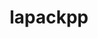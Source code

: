 ---
title: "lapackpp"
layout: cache
categories: [package, develop-2024-12-01]
meta: {"versions": ["2024.10.26"], "compilers": ["gcc@=11.4.0", "gcc@=9.4.0", "oneapi@=2024.2.1"], "oss": ["ubuntu20.04", "ubuntu22.04"], "platforms": ["linux"], "targets": ["neoverse_v1", "neoverse_v2", "ppc64le", "x86_64_v3"], "stacks": ["e4s", "e4s-neoverse-v2", "e4s-neoverse_v1", "e4s-oneapi", "e4s-power", "root"], "num_specs": 13, "num_specs_by_stack": {"root": 13, "e4s-power": 2, "e4s-neoverse_v1": 4, "e4s-neoverse-v2": 2, "e4s": 4, "e4s-oneapi": 1}}
spec_details: [{"hash": "3mgjsumjo7mjlq3ht6sde6tanzlsnyrh", "compiler": "gcc@=9.4.0", "versions": ["2024.10.26"], "os": "ubuntu20.04", "platform": "linux", "target": "ppc64le", "variants": ["build_system=cmake", "build_type=Release", "~cuda", "generator=make", "~ipo", "~rocm", "+shared", "~sycl"], "stacks": ["root", "e4s-power"], "size": "-", "tarball": "https://binaries.spack.io/develop-2024-12-01/build_cache/linux-ubuntu20.04-ppc64le/gcc-9.4.0/lapackpp-2024.10.26/linux-ubuntu20.04-ppc64le-gcc-9.4.0-lapackpp-2024.10.26-3mgjsumjo7mjlq3ht6sde6tanzlsnyrh.spack"}, {"hash": "spgufdez4tryjkbqt2lqj67nmydypk65", "compiler": "gcc@=9.4.0", "versions": ["2024.10.26"], "os": "ubuntu20.04", "platform": "linux", "target": "ppc64le", "variants": ["build_system=cmake", "build_type=Release", "+cuda", "cuda_arch=70", "generator=make", "~ipo", "~rocm", "+shared", "~sycl"], "stacks": ["root", "e4s-power"], "size": "-", "tarball": "https://binaries.spack.io/develop-2024-12-01/build_cache/linux-ubuntu20.04-ppc64le/gcc-9.4.0/lapackpp-2024.10.26/linux-ubuntu20.04-ppc64le-gcc-9.4.0-lapackpp-2024.10.26-spgufdez4tryjkbqt2lqj67nmydypk65.spack"}, {"hash": "2dbrohagsrgzc3mjhmtf4c3slo6rhmou", "compiler": "gcc@=11.4.0", "versions": ["2024.10.26"], "os": "ubuntu22.04", "platform": "linux", "target": "neoverse_v1", "variants": ["build_system=cmake", "build_type=Release", "~cuda", "generator=make", "~ipo", "~rocm", "+shared", "~sycl"], "stacks": ["e4s-neoverse_v1", "root"], "size": "-", "tarball": "https://binaries.spack.io/develop-2024-12-01/build_cache/linux-ubuntu22.04-neoverse_v1/gcc-11.4.0/lapackpp-2024.10.26/linux-ubuntu22.04-neoverse_v1-gcc-11.4.0-lapackpp-2024.10.26-2dbrohagsrgzc3mjhmtf4c3slo6rhmou.spack"}, {"hash": "63lnfgfueza57fjoz2mblby7ru6n4v7s", "compiler": "gcc@=11.4.0", "versions": ["2024.10.26"], "os": "ubuntu22.04", "platform": "linux", "target": "neoverse_v1", "variants": ["build_system=cmake", "build_type=Release", "+cuda", "cuda_arch=90", "generator=make", "~ipo", "~rocm", "+shared", "~sycl"], "stacks": ["e4s-neoverse_v1", "root"], "size": "-", "tarball": "https://binaries.spack.io/develop-2024-12-01/build_cache/linux-ubuntu22.04-neoverse_v1/gcc-11.4.0/lapackpp-2024.10.26/linux-ubuntu22.04-neoverse_v1-gcc-11.4.0-lapackpp-2024.10.26-63lnfgfueza57fjoz2mblby7ru6n4v7s.spack"}, {"hash": "gjbzsmewtlj7b63hxf7yoqauska74zxl", "compiler": "gcc@=11.4.0", "versions": ["2024.10.26"], "os": "ubuntu22.04", "platform": "linux", "target": "neoverse_v1", "variants": ["build_system=cmake", "build_type=Release", "+cuda", "cuda_arch=75", "generator=make", "~ipo", "~rocm", "+shared", "~sycl"], "stacks": ["e4s-neoverse_v1", "root"], "size": "-", "tarball": "https://binaries.spack.io/develop-2024-12-01/build_cache/linux-ubuntu22.04-neoverse_v1/gcc-11.4.0/lapackpp-2024.10.26/linux-ubuntu22.04-neoverse_v1-gcc-11.4.0-lapackpp-2024.10.26-gjbzsmewtlj7b63hxf7yoqauska74zxl.spack"}, {"hash": "vyw6rw5ivoizxoder2cf3mjxeqaygrbw", "compiler": "gcc@=11.4.0", "versions": ["2024.10.26"], "os": "ubuntu22.04", "platform": "linux", "target": "neoverse_v1", "variants": ["build_system=cmake", "build_type=Release", "+cuda", "cuda_arch=80", "generator=make", "~ipo", "~rocm", "+shared", "~sycl"], "stacks": ["e4s-neoverse_v1", "root"], "size": "-", "tarball": "https://binaries.spack.io/develop-2024-12-01/build_cache/linux-ubuntu22.04-neoverse_v1/gcc-11.4.0/lapackpp-2024.10.26/linux-ubuntu22.04-neoverse_v1-gcc-11.4.0-lapackpp-2024.10.26-vyw6rw5ivoizxoder2cf3mjxeqaygrbw.spack"}, {"hash": "ozc2pqyqzbpd6kjczzrzfqsunfyhdamn", "compiler": "gcc@=11.4.0", "versions": ["2024.10.26"], "os": "ubuntu22.04", "platform": "linux", "target": "neoverse_v2", "variants": ["build_system=cmake", "build_type=Release", "~cuda", "generator=make", "~ipo", "~rocm", "+shared", "~sycl"], "stacks": ["root", "e4s-neoverse-v2"], "size": "-", "tarball": "https://binaries.spack.io/develop-2024-12-01/build_cache/linux-ubuntu22.04-neoverse_v2/gcc-11.4.0/lapackpp-2024.10.26/linux-ubuntu22.04-neoverse_v2-gcc-11.4.0-lapackpp-2024.10.26-ozc2pqyqzbpd6kjczzrzfqsunfyhdamn.spack"}, {"hash": "ttqlkm7abmwdbhxbrjbhifsqgq46uoks", "compiler": "gcc@=11.4.0", "versions": ["2024.10.26"], "os": "ubuntu22.04", "platform": "linux", "target": "neoverse_v2", "variants": ["build_system=cmake", "build_type=Release", "+cuda", "cuda_arch=90", "generator=make", "~ipo", "~rocm", "+shared", "~sycl"], "stacks": ["root", "e4s-neoverse-v2"], "size": "-", "tarball": "https://binaries.spack.io/develop-2024-12-01/build_cache/linux-ubuntu22.04-neoverse_v2/gcc-11.4.0/lapackpp-2024.10.26/linux-ubuntu22.04-neoverse_v2-gcc-11.4.0-lapackpp-2024.10.26-ttqlkm7abmwdbhxbrjbhifsqgq46uoks.spack"}, {"hash": "xhstksdxzwmhpg6qnpsxuypu2zmet2fl", "compiler": "gcc@=11.4.0", "versions": ["2024.10.26"], "os": "ubuntu22.04", "platform": "linux", "target": "x86_64_v3", "variants": ["build_system=cmake", "build_type=Release", "~cuda", "generator=make", "~ipo", "~rocm", "+shared", "~sycl"], "stacks": ["root", "e4s"], "size": "-", "tarball": "https://binaries.spack.io/develop-2024-12-01/build_cache/linux-ubuntu22.04-x86_64_v3/gcc-11.4.0/lapackpp-2024.10.26/linux-ubuntu22.04-x86_64_v3-gcc-11.4.0-lapackpp-2024.10.26-xhstksdxzwmhpg6qnpsxuypu2zmet2fl.spack"}, {"hash": "73pyswwmxutttedhfhghn4ok4shmyhz4", "compiler": "gcc@=11.4.0", "versions": ["2024.10.26"], "os": "ubuntu22.04", "platform": "linux", "target": "x86_64_v3", "variants": ["build_system=cmake", "build_type=Release", "+cuda", "cuda_arch=80", "generator=make", "~ipo", "~rocm", "+shared", "~sycl"], "stacks": ["root", "e4s"], "size": "-", "tarball": "https://binaries.spack.io/develop-2024-12-01/build_cache/linux-ubuntu22.04-x86_64_v3/gcc-11.4.0/lapackpp-2024.10.26/linux-ubuntu22.04-x86_64_v3-gcc-11.4.0-lapackpp-2024.10.26-73pyswwmxutttedhfhghn4ok4shmyhz4.spack"}, {"hash": "q22nchkaa6h3moys76qsemqqkvbydtuj", "compiler": "gcc@=11.4.0", "versions": ["2024.10.26"], "os": "ubuntu22.04", "platform": "linux", "target": "x86_64_v3", "variants": ["amdgpu_target=gfx90a", "build_system=cmake", "build_type=Release", "~cuda", "generator=make", "~ipo", "+rocm", "+shared", "~sycl"], "stacks": ["root", "e4s"], "size": "-", "tarball": "https://binaries.spack.io/develop-2024-12-01/build_cache/linux-ubuntu22.04-x86_64_v3/gcc-11.4.0/lapackpp-2024.10.26/linux-ubuntu22.04-x86_64_v3-gcc-11.4.0-lapackpp-2024.10.26-q22nchkaa6h3moys76qsemqqkvbydtuj.spack"}, {"hash": "ugfl5h5e7qq3xwvujmx3l4cw43ineiw4", "compiler": "gcc@=11.4.0", "versions": ["2024.10.26"], "os": "ubuntu22.04", "platform": "linux", "target": "x86_64_v3", "variants": ["build_system=cmake", "build_type=Release", "+cuda", "cuda_arch=90", "generator=make", "~ipo", "~rocm", "+shared", "~sycl"], "stacks": ["root", "e4s"], "size": "-", "tarball": "https://binaries.spack.io/develop-2024-12-01/build_cache/linux-ubuntu22.04-x86_64_v3/gcc-11.4.0/lapackpp-2024.10.26/linux-ubuntu22.04-x86_64_v3-gcc-11.4.0-lapackpp-2024.10.26-ugfl5h5e7qq3xwvujmx3l4cw43ineiw4.spack"}, {"hash": "xqhjaa4psjbn5ccljmxt6y5i4g7dwdl4", "compiler": "oneapi@=2024.2.1", "versions": ["2024.10.26"], "os": "ubuntu22.04", "platform": "linux", "target": "x86_64_v3", "variants": ["build_system=cmake", "build_type=Release", "~cuda", "generator=make", "~ipo", "~rocm", "+shared", "~sycl"], "stacks": ["root", "e4s-oneapi"], "size": "-", "tarball": "https://binaries.spack.io/develop-2024-12-01/build_cache/linux-ubuntu22.04-x86_64_v3/oneapi-2024.2.1/lapackpp-2024.10.26/linux-ubuntu22.04-x86_64_v3-oneapi-2024.2.1-lapackpp-2024.10.26-xqhjaa4psjbn5ccljmxt6y5i4g7dwdl4.spack"}]
---